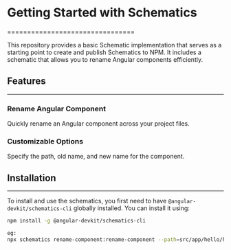 # Getting Started with Schematics
================================

This repository provides a basic Schematic implementation that serves as a starting point to create and publish Schematics to NPM. It includes a schematic that allows you to rename Angular components efficiently.

## Features
--------

### Rename Angular Component

Quickly rename an Angular component across your project files.

### Customizable Options

Specify the path, old name, and new name for the component.

## Installation
------------

To install and use the schematics, you first need to have `@angular-devkit/schematics-cli` globally installed. You can install it using:
```bash
npm install -g @angular-devkit/schematics-cli

eg: 
npx schematics rename-component:rename-component --path=src/app/hello/hello.component.ts --old=Hello --new=Bye